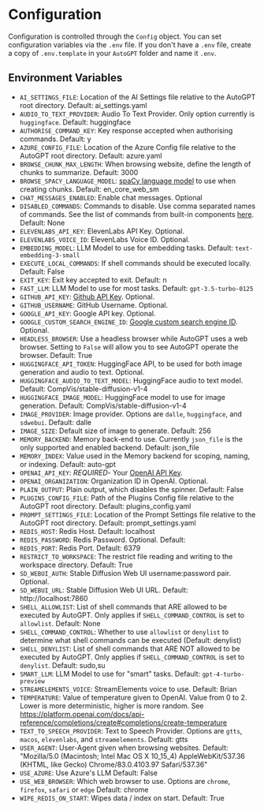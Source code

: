 # Configuration

Configuration is controlled through the `Config` object. You can set configuration variables via the `.env` file. If you don't have a `.env` file, create a copy of `.env.template` in your `AutoGPT` folder and name it `.env`.

## Environment Variables

- `AI_SETTINGS_FILE`: Location of the AI Settings file relative to the AutoGPT root directory. Default: ai_settings.yaml
- `AUDIO_TO_TEXT_PROVIDER`: Audio To Text Provider. Only option currently is `huggingface`. Default: huggingface
- `AUTHORISE_COMMAND_KEY`: Key response accepted when authorising commands. Default: y
- `AZURE_CONFIG_FILE`: Location of the Azure Config file relative to the AutoGPT root directory. Default: azure.yaml
- `BROWSE_CHUNK_MAX_LENGTH`: When browsing website, define the length of chunks to summarize. Default: 3000
- `BROWSE_SPACY_LANGUAGE_MODEL`: [spaCy language model](https://spacy.io/usage/models) to use when creating chunks. Default: en_core_web_sm
- `CHAT_MESSAGES_ENABLED`: Enable chat messages. Optional
- `DISABLED_COMMANDS`: Commands to disable. Use comma separated names of commands. See the list of commands from built-in components [here](../components/components.md). Default: None
- `ELEVENLABS_API_KEY`: ElevenLabs API Key. Optional.
- `ELEVENLABS_VOICE_ID`: ElevenLabs Voice ID. Optional.
- `EMBEDDING_MODEL`: LLM Model to use for embedding tasks. Default: `text-embedding-3-small`
- `EXECUTE_LOCAL_COMMANDS`: If shell commands should be executed locally. Default: False
- `EXIT_KEY`: Exit key accepted to exit. Default: n
- `FAST_LLM`: LLM Model to use for most tasks. Default: `gpt-3.5-turbo-0125`
- `GITHUB_API_KEY`: [Github API Key](https://github.com/settings/tokens). Optional.
- `GITHUB_USERNAME`: GitHub Username. Optional.
- `GOOGLE_API_KEY`: Google API key. Optional.
- `GOOGLE_CUSTOM_SEARCH_ENGINE_ID`: [Google custom search engine ID](https://programmablesearchengine.google.com/controlpanel/all). Optional.
- `HEADLESS_BROWSER`: Use a headless browser while AutoGPT uses a web browser. Setting to `False` will allow you to see AutoGPT operate the browser. Default: True
- `HUGGINGFACE_API_TOKEN`: HuggingFace API, to be used for both image generation and audio to text. Optional.
- `HUGGINGFACE_AUDIO_TO_TEXT_MODEL`: HuggingFace audio to text model. Default: CompVis/stable-diffusion-v1-4
- `HUGGINGFACE_IMAGE_MODEL`: HuggingFace model to use for image generation. Default: CompVis/stable-diffusion-v1-4
- `IMAGE_PROVIDER`: Image provider. Options are `dalle`, `huggingface`, and `sdwebui`. Default: dalle
- `IMAGE_SIZE`: Default size of image to generate. Default: 256
- `MEMORY_BACKEND`: Memory back-end to use. Currently `json_file` is the only supported and enabled backend. Default: json_file
- `MEMORY_INDEX`: Value used in the Memory backend for scoping, naming, or indexing. Default: auto-gpt
- `OPENAI_API_KEY`: *REQUIRED*- Your [OpenAI API Key](https://platform.openai.com/account/api-keys).
- `OPENAI_ORGANIZATION`: Organization ID in OpenAI. Optional.
- `PLAIN_OUTPUT`: Plain output, which disables the spinner. Default: False
- `PLUGINS_CONFIG_FILE`: Path of the Plugins Config file relative to the AutoGPT root directory. Default: plugins_config.yaml
- `PROMPT_SETTINGS_FILE`: Location of the Prompt Settings file relative to the AutoGPT root directory. Default: prompt_settings.yaml
- `REDIS_HOST`: Redis Host. Default: localhost
- `REDIS_PASSWORD`: Redis Password. Optional. Default:
- `REDIS_PORT`: Redis Port. Default: 6379
- `RESTRICT_TO_WORKSPACE`: The restrict file reading and writing to the workspace directory. Default: True
- `SD_WEBUI_AUTH`: Stable Diffusion Web UI username:password pair. Optional.
- `SD_WEBUI_URL`: Stable Diffusion Web UI URL. Default: http://localhost:7860
- `SHELL_ALLOWLIST`: List of shell commands that ARE allowed to be executed by AutoGPT. Only applies if `SHELL_COMMAND_CONTROL` is set to `allowlist`. Default: None
- `SHELL_COMMAND_CONTROL`: Whether to use `allowlist` or `denylist` to determine what shell commands can be executed (Default: denylist)
- `SHELL_DENYLIST`: List of shell commands that ARE NOT allowed to be executed by AutoGPT. Only applies if `SHELL_COMMAND_CONTROL` is set to `denylist`. Default: sudo,su
- `SMART_LLM`: LLM Model to use for "smart" tasks. Default: `gpt-4-turbo-preview`
- `STREAMELEMENTS_VOICE`: StreamElements voice to use. Default: Brian
- `TEMPERATURE`: Value of temperature given to OpenAI. Value from 0 to 2. Lower is more deterministic, higher is more random. See https://platform.openai.com/docs/api-reference/completions/create#completions/create-temperature
- `TEXT_TO_SPEECH_PROVIDER`: Text to Speech Provider. Options are `gtts`, `macos`, `elevenlabs`, and `streamelements`. Default: gtts
- `USER_AGENT`: User-Agent given when browsing websites. Default: "Mozilla/5.0 (Macintosh; Intel Mac OS X 10_15_4) AppleWebKit/537.36 (KHTML, like Gecko) Chrome/83.0.4103.97 Safari/537.36"
- `USE_AZURE`: Use Azure's LLM Default: False
- `USE_WEB_BROWSER`: Which web browser to use. Options are `chrome`, `firefox`, `safari` or `edge` Default: chrome
- `WIPE_REDIS_ON_START`: Wipes data / index on start. Default: True
